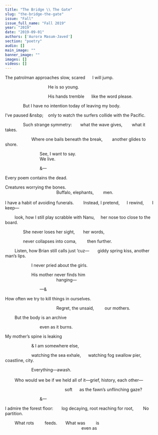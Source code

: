 ```yaml
---
title: "The Bridge \\ The Gate"
slug: "the-bridge-the-gate"
issue: "Fall"
issue_full_name: "Fall 2019"
year: "2019"
date: "2019-09-01"
authors: ['Aurora Masum-Javed']
section: "poetry"
audio: []
main_image: ""
banner_image: ""
images: []
videos: []
---
```


The patrolman approaches slow, scared &nbsp;&nbsp;&nbsp;&nbsp; I will jump.  

&nbsp;&nbsp;&nbsp;&nbsp;&nbsp;&nbsp;&nbsp;&nbsp;&nbsp;&nbsp;&nbsp;&nbsp;&nbsp;&nbsp;&nbsp;&nbsp;&nbsp;&nbsp;&nbsp;&nbsp;&nbsp;&nbsp;&nbsp;&nbsp;&nbsp;&nbsp;&nbsp;&nbsp;&nbsp;&nbsp;&nbsp;&nbsp;&nbsp;&nbsp;&nbsp; He is so young.  

&nbsp;&nbsp;&nbsp;&nbsp;&nbsp;&nbsp;&nbsp;&nbsp;&nbsp;&nbsp;&nbsp;&nbsp;&nbsp;&nbsp;&nbsp;&nbsp;&nbsp;&nbsp;&nbsp;&nbsp;&nbsp;&nbsp;&nbsp;&nbsp;&nbsp;&nbsp;&nbsp;&nbsp;&nbsp;&nbsp;&nbsp;&nbsp;&nbsp;&nbsp;&nbsp; His hands tremble &nbsp;&nbsp;&nbsp;&nbsp; like the word please.  

&nbsp;&nbsp;&nbsp;&nbsp;&nbsp;&nbsp;&nbsp;&nbsp;&nbsp;&nbsp;&nbsp;&nbsp;&nbsp;&nbsp; But I have no intention today of leaving my body.  

I’ve paused &nsbp;&nbsp;&nbsp;&nbsp; only to watch the surfers collide with the Pacific.  

&nbsp;&nbsp;&nbsp;&nbsp;&nbsp;&nbsp;&nbsp;&nbsp;&nbsp;&nbsp;&nbsp;&nbsp;&nbsp;&nbsp; Such strange symmetry: &nbsp;&nbsp;&nbsp;&nbsp;&nbsp; what the wave gives, &nbsp;&nbsp;&nbsp;&nbsp;&nbsp;&nbsp; what it takes.  

&nbsp;&nbsp;&nbsp;&nbsp;&nbsp;&nbsp;&nbsp;&nbsp;&nbsp;&nbsp;&nbsp;&nbsp;&nbsp;&nbsp;&nbsp;&nbsp;&nbsp;&nbsp;&nbsp;&nbsp;&nbsp; Where one bails beneath the break, &nbsp;&nbsp;&nbsp;&nbsp;&nbsp;&nbsp; another glides to shore.  

&nbsp;&nbsp;&nbsp;&nbsp;&nbsp;&nbsp;&nbsp;&nbsp;&nbsp;&nbsp;&nbsp;&nbsp;&nbsp;&nbsp;&nbsp;&nbsp;&nbsp;&nbsp;&nbsp;&nbsp;&nbsp;&nbsp;&nbsp;&nbsp;&nbsp;&nbsp;&nbsp;&nbsp; See, I want to say.  
&nbsp;&nbsp;&nbsp;&nbsp;&nbsp;&nbsp;&nbsp;&nbsp;&nbsp;&nbsp;&nbsp;&nbsp;&nbsp;&nbsp;&nbsp;&nbsp;&nbsp;&nbsp;&nbsp;&nbsp;&nbsp;&nbsp;&nbsp;&nbsp;&nbsp;&nbsp;&nbsp;&nbsp; We live.  

&nbsp;&nbsp;&nbsp;&nbsp;&nbsp;&nbsp;&nbsp;&nbsp;&nbsp;&nbsp;&nbsp;&nbsp;&nbsp;&nbsp;&nbsp;&nbsp;&nbsp;&nbsp;&nbsp;&nbsp;&nbsp;&nbsp;&nbsp;&nbsp;&nbsp;&nbsp;&nbsp;&nbsp; &—  

Every poem contains the dead.  

Creatures worrying the bones.  
&nbsp;&nbsp;&nbsp;&nbsp;&nbsp;&nbsp;&nbsp;&nbsp;&nbsp;&nbsp;&nbsp;&nbsp;&nbsp;&nbsp;&nbsp;&nbsp;&nbsp;&nbsp;&nbsp;&nbsp;&nbsp;&nbsp;&nbsp;&nbsp;&nbsp;&nbsp;&nbsp;&nbsp;&nbsp;&nbsp;&nbsp;&nbsp;&nbsp;&nbsp;&nbsp;&nbsp;&nbsp;&nbsp;&nbsp;&nbsp;&nbsp;&nbsp; Buffalo, elephants, &nbsp;&nbsp;&nbsp;&nbsp;&nbsp;&nbsp; men.  
<br>
I have a habit of avoiding funerals. &nbsp;&nbsp;&nbsp;&nbsp;&nbsp;&nbsp; Instead, I pretend, &nbsp;&nbsp;&nbsp;&nbsp; I rewind, &nbsp;&nbsp;&nbsp;&nbsp;&nbsp; I keep—  

&nbsp;&nbsp;&nbsp;&nbsp;&nbsp;&nbsp;&nbsp; look, how I still play scrabble with Nanu, &nbsp;&nbsp;&nbsp; her nose too close to the board.  

&nbsp;&nbsp;&nbsp;&nbsp;&nbsp;&nbsp;&nbsp;&nbsp;&nbsp;&nbsp;&nbsp;&nbsp;&nbsp;&nbsp; She never loses her sight, &nbsp;&nbsp;&nbsp;&nbsp;&nbsp; her words,  

&nbsp;&nbsp;&nbsp;&nbsp;&nbsp;&nbsp;&nbsp;&nbsp;&nbsp;&nbsp;&nbsp;&nbsp;&nbsp;&nbsp; never collapses into coma, &nbsp;&nbsp;&nbsp;&nbsp;&nbsp;&nbsp;&nbsp; then further.  

&nbsp;&nbsp;&nbsp;&nbsp;&nbsp;&nbsp;&nbsp; Listen, how Brian still calls just ‘cuz— &nbsp;&nbsp;&nbsp;&nbsp;&nbsp; giddy spring kiss, another man’s lips.  

&nbsp;&nbsp;&nbsp;&nbsp;&nbsp;&nbsp;&nbsp;&nbsp;&nbsp;&nbsp;&nbsp;&nbsp;&nbsp;&nbsp;&nbsp;&nbsp;&nbsp;&nbsp;&nbsp;&nbsp;&nbsp; I never pried about the girls.  

&nbsp;&nbsp;&nbsp;&nbsp;&nbsp;&nbsp;&nbsp;&nbsp;&nbsp;&nbsp;&nbsp;&nbsp;&nbsp;&nbsp;&nbsp;&nbsp;&nbsp;&nbsp;&nbsp;&nbsp;&nbsp; His mother never finds him  
&nbsp;&nbsp;&nbsp;&nbsp;&nbsp;&nbsp;&nbsp;&nbsp;&nbsp;&nbsp;&nbsp;&nbsp;&nbsp;&nbsp;&nbsp;&nbsp;&nbsp;&nbsp;&nbsp;&nbsp;&nbsp;&nbsp;&nbsp;&nbsp;&nbsp;&nbsp;&nbsp;&nbsp;&nbsp;&nbsp;&nbsp;&nbsp;&nbsp;&nbsp;&nbsp;&nbsp;&nbsp;&nbsp;&nbsp;&nbsp;&nbsp;&nbsp; hanging—  

&nbsp;&nbsp;&nbsp;&nbsp;&nbsp;&nbsp;&nbsp;&nbsp;&nbsp;&nbsp;&nbsp;&nbsp;&nbsp;&nbsp;&nbsp;&nbsp;&nbsp;&nbsp;&nbsp;&nbsp;&nbsp;&nbsp;&nbsp;&nbsp;&nbsp;&nbsp;&nbsp;&nbsp; —&  

How often we try to kill things in ourselves.  

&nbsp;&nbsp;&nbsp;&nbsp;&nbsp;&nbsp;&nbsp;&nbsp;&nbsp;&nbsp;&nbsp;&nbsp;&nbsp;&nbsp;&nbsp;&nbsp;&nbsp;&nbsp;&nbsp;&nbsp;&nbsp;&nbsp;&nbsp;&nbsp;&nbsp;&nbsp;&nbsp;&nbsp;&nbsp;&nbsp;&nbsp;&nbsp;&nbsp;&nbsp;&nbsp;&nbsp;&nbsp;&nbsp;&nbsp;&nbsp;&nbsp;&nbsp; Regret, the unsaid, &nbsp;&nbsp;&nbsp;&nbsp;&nbsp;&nbsp;&nbsp; our mothers.  

&nbsp;&nbsp;&nbsp;&nbsp;&nbsp;&nbsp;&nbsp; But the body is an archive  

&nbsp;&nbsp;&nbsp;&nbsp;&nbsp;&nbsp;&nbsp;&nbsp;&nbsp;&nbsp;&nbsp;&nbsp;&nbsp;&nbsp;&nbsp;&nbsp;&nbsp;&nbsp;&nbsp;&nbsp;&nbsp;&nbsp;&nbsp;&nbsp;&nbsp;&nbsp;&nbsp;&nbsp; even as it burns.  

My mother’s spine is leaking  

&nbsp;&nbsp;&nbsp;&nbsp;&nbsp;&nbsp;&nbsp;&nbsp;&nbsp;&nbsp;&nbsp;&nbsp;&nbsp;&nbsp;&nbsp;&nbsp;&nbsp;&nbsp;&nbsp;&nbsp;&nbsp; & I am somewhere else,  

&nbsp;&nbsp;&nbsp;&nbsp;&nbsp;&nbsp;&nbsp;&nbsp;&nbsp;&nbsp;&nbsp;&nbsp;&nbsp;&nbsp;&nbsp;&nbsp;&nbsp;&nbsp;&nbsp;&nbsp;&nbsp; watching the sea exhale, &nbsp;&nbsp;&nbsp;&nbsp; watching fog swallow pier, coastline, city.  

&nbsp;&nbsp;&nbsp;&nbsp;&nbsp;&nbsp;&nbsp;&nbsp;&nbsp;&nbsp;&nbsp;&nbsp;&nbsp;&nbsp;&nbsp;&nbsp;&nbsp;&nbsp;&nbsp;&nbsp;&nbsp; Everything—awash.  
<br>
&nbsp;&nbsp;&nbsp;&nbsp;&nbsp;&nbsp;&nbsp; Who would we be if we held all of it—grief, history, each other—  

&nbsp;&nbsp;&nbsp;&nbsp;&nbsp;&nbsp;&nbsp;&nbsp;&nbsp;&nbsp;&nbsp;&nbsp;&nbsp;&nbsp;&nbsp;&nbsp;&nbsp;&nbsp;&nbsp;&nbsp;&nbsp;&nbsp;&nbsp;&nbsp;&nbsp;&nbsp;&nbsp;&nbsp;&nbsp;&nbsp;&nbsp;&nbsp;&nbsp;&nbsp;&nbsp;&nbsp;&nbsp;&nbsp;&nbsp;&nbsp;&nbsp;&nbsp;&nbsp;&nbsp;&nbsp;&nbsp;&nbsp;&nbsp;&nbsp; soft &nbsp;&nbsp;&nbsp;&nbsp; as the fawn’s unflinching gaze?  

&nbsp;&nbsp;&nbsp;&nbsp;&nbsp;&nbsp;&nbsp;&nbsp;&nbsp;&nbsp;&nbsp;&nbsp;&nbsp;&nbsp;&nbsp;&nbsp;&nbsp;&nbsp;&nbsp;&nbsp;&nbsp;&nbsp;&nbsp;&nbsp;&nbsp;&nbsp;&nbsp;&nbsp; &—  

I admire the forest floor: &nbsp;&nbsp;&nbsp;&nbsp;&nbsp; log decaying, root reaching for root, &nbsp;&nbsp;&nbsp;&nbsp;&nbsp;&nbsp; No partition.  

&nbsp;&nbsp;&nbsp;&nbsp;&nbsp;&nbsp;&nbsp; What rots &nbsp;&nbsp;&nbsp;&nbsp;&nbsp;&nbsp;&nbsp; feeds. &nbsp;&nbsp;&nbsp;&nbsp;&nbsp; What was &nbsp;&nbsp;&nbsp;&nbsp;&nbsp;&nbsp;&nbsp; is  
&nbsp;&nbsp;&nbsp;&nbsp;&nbsp;&nbsp;&nbsp;&nbsp;&nbsp;&nbsp;&nbsp;&nbsp;&nbsp;&nbsp;&nbsp;&nbsp;&nbsp;&nbsp;&nbsp;&nbsp;&nbsp;&nbsp;&nbsp;&nbsp;&nbsp;&nbsp;&nbsp;&nbsp;&nbsp;&nbsp;&nbsp;&nbsp;&nbsp;&nbsp;&nbsp;&nbsp;&nbsp;&nbsp;&nbsp;&nbsp;&nbsp;&nbsp;&nbsp;&nbsp;&nbsp;&nbsp;&nbsp;&nbsp;&nbsp;&nbsp;&nbsp;&nbsp;&nbsp;&nbsp;&nbsp;&nbsp;&nbsp;&nbsp;&nbsp;&nbsp;&nbsp;&nbsp;&nbsp; even as  


